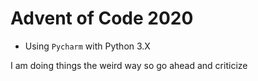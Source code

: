 # Advent of Code 2020

- Using `Pycharm` with Python 3.X

I am doing things the weird way so go ahead and criticize
